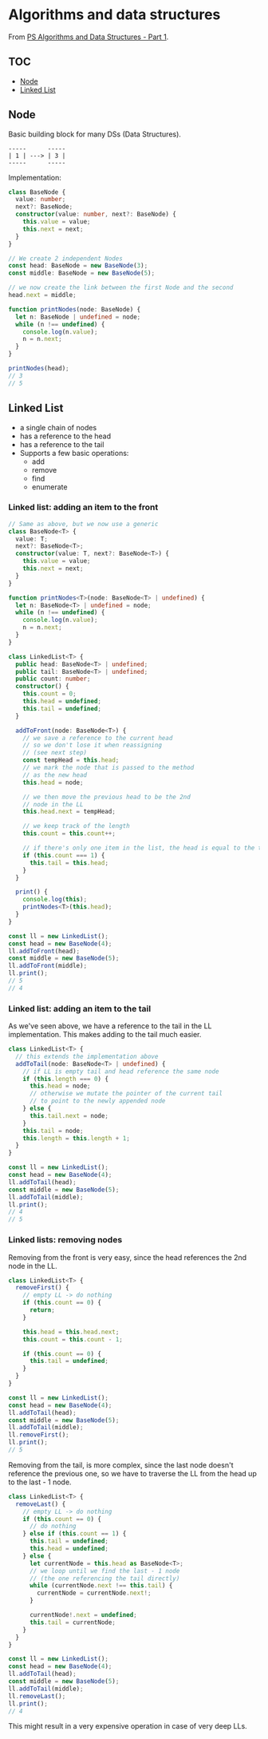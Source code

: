 # Algorithms and data structures

From [PS Algorithms and Data Structures - Part 1](https://app.pluralsight.com/player?course=ads-part1&author=robert-horvick&name=ads-linked-list&clip=0&mode=live).

## TOC

- [Node](#Node)
- [Linked List](#Linked-List)

## Node

Basic building block for many DSs (Data Structures).

```
-----      -----
| 1 | ---> | 3 |
-----      -----
```

Implementation:

```ts
class BaseNode {
  value: number;
  next?: BaseNode;
  constructor(value: number, next?: BaseNode) {
    this.value = value;
    this.next = next;
  }
}

// We create 2 independent Nodes
const head: BaseNode = new BaseNode(3);
const middle: BaseNode = new BaseNode(5);

// we now create the link between the first Node and the second
head.next = middle;

function printNodes(node: BaseNode) {
  let n: BaseNode | undefined = node;
  while (n !== undefined) {
    console.log(n.value);
    n = n.next;
  }
}

printNodes(head);
// 3
// 5
```

## Linked List

- a single chain of nodes
- has a reference to the head
- has a reference to the tail
- Supports a few basic operations:
  - add
  - remove
  - find
  - enumerate

### Linked list: adding an item to the front

```ts
// Same as above, but we now use a generic
class BaseNode<T> {
  value: T;
  next?: BaseNode<T>;
  constructor(value: T, next?: BaseNode<T>) {
    this.value = value;
    this.next = next;
  }
}

function printNodes<T>(node: BaseNode<T> | undefined) {
  let n: BaseNode<T> | undefined = node;
  while (n !== undefined) {
    console.log(n.value);
    n = n.next;
  }
}

class LinkedList<T> {
  public head: BaseNode<T> | undefined;
  public tail: BaseNode<T> | undefined;
  public count: number;
  constructor() {
    this.count = 0;
    this.head = undefined;
    this.tail = undefined;
  }

  addToFront(node: BaseNode<T>) {
    // we save a reference to the current head
    // so we don't lose it when reassigning
    // (see next step)
    const tempHead = this.head;
    // we mark the node that is passed to the method
    // as the new head
    this.head = node;

    // we then move the previous head to be the 2nd
    // node in the LL
    this.head.next = tempHead;

    // we keep track of the length
    this.count = this.count++;

    // if there's only one item in the list, the head is equal to the tail
    if (this.count === 1) {
      this.tail = this.head;
    }
  }

  print() {
    console.log(this);
    printNodes<T>(this.head);
  }
}

const ll = new LinkedList();
const head = new BaseNode(4);
ll.addToFront(head);
const middle = new BaseNode(5);
ll.addToFront(middle);
ll.print();
// 5
// 4
```

### Linked list: adding an item to the tail

As we've seen above, we have a reference to the tail in the LL implementation.
This makes adding to the tail much easier.

```ts
class LinkedList<T> {
  // this extends the implementation above
  addToTail(node: BaseNode<T> | undefined) {
    // if LL is empty tail and head reference the same node
    if (this.length === 0) {
      this.head = node;
      // otherwise we mutate the pointer of the current tail
      // to point to the newly appended node
    } else {
      this.tail.next = node;
    }
    this.tail = node;
    this.length = this.length + 1;
  }
}

const ll = new LinkedList();
const head = new BaseNode(4);
ll.addToTail(head);
const middle = new BaseNode(5);
ll.addToTail(middle);
ll.print();
// 4
// 5
```

### Linked lists: removing nodes

Removing from the front is very easy, since the head references the 2nd node in the LL.

```ts
class LinkedList<T> {
  removeFirst() {
    // empty LL -> do nothing
    if (this.count == 0) {
      return;
    }

    this.head = this.head.next;
    this.count = this.count - 1;

    if (this.count == 0) {
      this.tail = undefined;
    }
  }
}

const ll = new LinkedList();
const head = new BaseNode(4);
ll.addToTail(head);
const middle = new BaseNode(5);
ll.addToTail(middle);
ll.removeFirst();
ll.print();
// 5
```

Removing from the tail, is more complex, since the last node doesn't reference the previous one, so we have to traverse the LL from the head up to the last - 1 node.

```ts
class LinkedList<T> {
  removeLast() {
    // empty LL -> do nothing
    if (this.count == 0) {
      // do nothing
    } else if (this.count == 1) {
      this.tail = undefined;
      this.head = undefined;
    } else {
      let currentNode = this.head as BaseNode<T>;
      // we loop until we find the last - 1 node
      // (the one referencing the tail directly)
      while (currentNode.next !== this.tail) {
        currentNode = currentNode.next!;
      }

      currentNode!.next = undefined;
      this.tail = currentNode;
    }
  }
}

const ll = new LinkedList();
const head = new BaseNode(4);
ll.addToTail(head);
const middle = new BaseNode(5);
ll.addToTail(middle);
ll.removeLast();
ll.print();
// 4
```

This might result in a very expensive operation in case of very deep LLs.
